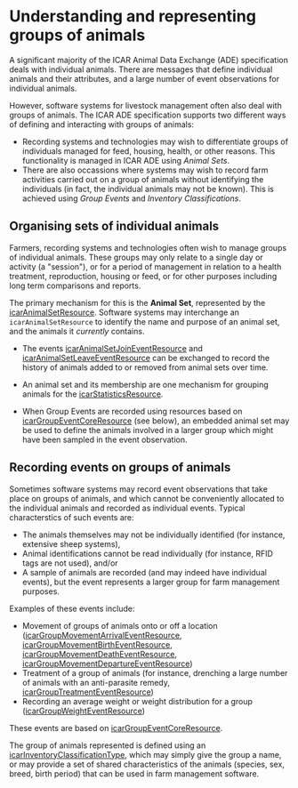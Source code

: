 # Understanding and representing groups of animals

A significant majority of the ICAR Animal Data Exchange (ADE) specification deals with individual animals. There are messages that define individual animals and their attributes, and a large number of event observations for individual animals.

However, software systems for livestock management often also deal with groups of animals. The ICAR ADE specification supports two different ways of defining and interacting with groups of animals:
* Recording systems and technologies may wish to differentiate groups of individuals managed for feed, housing, health, or other reasons. This functionality is managed in ICAR ADE using *Animal Sets*.
*  There are also occassions where systems may wish to record farm activities carried out on a group of animals without identifying the individuals (in fact, the individual animals may not be known). This is achieved using *Group Events* and *Inventory Classifications*.

## Organising sets of individual animals

Farmers, recording systems and technologies often wish to manage groups of individual animals. These groups may only relate to a single day or activity (a "session"), or for a period of management in relation to a health treatment, reproduction, housing or feed, or for other purposes including long term comparisons and reports.

The primary mechanism for this is the **Animal Set**, represented by the [icarAnimalSetResource](../resources/icarAnimalSetResource.json).
Software systems may interchange an `icarAnimalSetResource` to identify the name and purpose of an animal set, and the animals it *currently* contains.

* The events [icarAnimalSetJoinEventResource](../resources/icarAnimalSetJoinEventResource.json) and [icarAnimalSetLeaveEventResource](../resources/icarAnimalSetLeaveEventResource.json) can be exchanged to record the history of animals added to or removed from animal sets over time.

* An animal set and its membership are one mechanism for grouping animals for the [icarStatisticsResource](../resources/icarStatisticsResource.json).

* When Group Events are recorded using resources based on [icarGroupEventCoreResource](../resources/icarGroupEventCoreResource.json) (see below), an embedded animal set may be used to define the animals involved in a larger group which might have been sampled in the event observation.

## Recording events on groups of animals

Sometimes software systems may record event observations that take place on groups of animals, and which cannot be conveniently allocated to the individual animals and recorded as individual events. Typical characterstics of such events are:
* The animals themselves may not be individually identified (for instance, extensive sheep systems),
* Animal identifications cannot be read individually (for instance, RFID tags are not used), and/or
* A sample of animals are recorded (and may indeed have individual events), but the event represents a larger group for farm management purposes.

Examples of these events include:
* Movement of groups of animals onto or off a location ([icarGroupMovementArrivalEventResource](../resources/icarGroupMovementArrivalEventResource.json), [icarGroupMovementBirthEventResource](../resources/icarGroupMovementBirthEventResource.json), [icarGroupMovementDeathEventResource](../resources/icarGroupMovementDeathEventResource.json), [icarGroupMovementDepartureEventResource](../resources/icarGroupMovementDepartureEventResource.json))
* Treatment of a group of animals (for instance, drenching a large number of animals with an anti-parasite remedy, [icarGroupTreatmentEventResource](../resources/icarGroupTreatmentEventResource.json))
* Recording an average weight or weight distribution for a group ([icarGroupWeightEventResource](../resources/icarGroupWeightEventResource.json))

These events are based on [icarGroupEventCoreResource](../resources/icarGroupEventCoreResource.json).

The group of animals represented is defined using an [icarInventoryClassificationType](../types/icarInventoryClassificationType.json), which may simply give the group a name, or may provide a set of shared characteristics of the animals (species, sex, breed, birth period) that can be used in farm management software.

